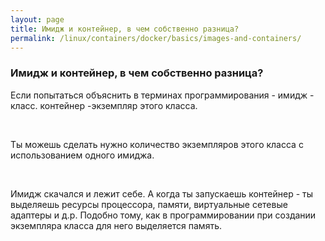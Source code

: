 ```yaml
---
layout: page
title: Имидж и контейнер, в чем собственно разница?
permalink: /linux/containers/docker/basics/images-and-containers/
---
```


### Имидж и контейнер, в чем собственно разница?

Если попытаться объяснить в терминах программирования - имидж - класс. контейнер -экземпляр этого класса.

<br/>

Ты можешь сделать нужно количество экземпляров этого класса с использованием одного имиджа.

<br/>

Имидж скачался и лежит себе. А когда ты запускаешь контейнер - ты
выделяешь ресурсы процессора, памяти, виртуальные сетевые адаптеры и д.р. Подобно тому, как в программировании при создании экземпляра класса для него выделяется память.
